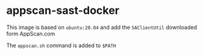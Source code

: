 
# appscan-sast-docker

This image is based on `ubuntu:20.04` and add the `SAClientUtil` downloaded form AppScan.com 

The `appscan.sh` command is added to `$PATH`
